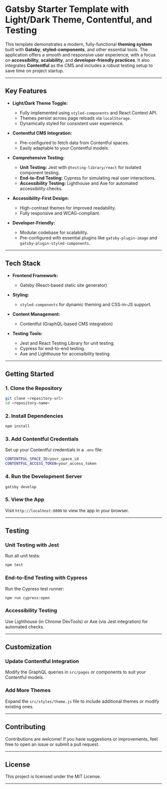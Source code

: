 # **Gatsby Starter Template with Light/Dark Theme, Contentful, and Testing**

This template demonstrates a modern, fully-functional **theming system** built with **Gatsby**, **styled-components**, and other essential tools. The application offers a smooth and responsive user experience, with a focus on **accessibility**, **scalability**, and **developer-friendly practices**. It also integrates **Contentful** as the CMS and includes a robust testing setup to save time on project startup.

---

## **Key Features**

- **Light/Dark Theme Toggle:**
  - Fully implemented using `styled-components` and React Context API.
  - Themes persist across page reloads via `localStorage`.
  - Dynamically styled for consistent user experience.

- **Contentful CMS Integration:**
  - Pre-configured to fetch data from Contentful spaces.
  - Easily adaptable to your Contentful models.

- **Comprehensive Testing:**
  - **Unit Testing:** Jest with `@testing-library/react` for isolated component testing.
  - **End-to-End Testing:** Cypress for simulating real user interactions.
  - **Accessibility Testing:** Lighthouse and Axe for automated accessibility checks.

- **Accessibility-First Design:**
  - High-contrast themes for improved readability.
  - Fully responsive and WCAG-compliant.

- **Developer-Friendly:**
  - Modular codebase for scalability.
  - Pre-configured with essential plugins like `gatsby-plugin-image` and `gatsby-plugin-styled-components`.

---

## **Tech Stack**

- **Frontend Framework:**
  - Gatsby (React-based static site generator)

- **Styling:**
  - `styled-components` for dynamic theming and CSS-in-JS support.

- **Content Management:**
  - Contentful (GraphQL-based CMS integration)

- **Testing Tools:**
  - Jest and React Testing Library for unit testing.
  - Cypress for end-to-end testing.
  - Axe and Lighthouse for accessibility testing.

---

## **Getting Started**

### **1. Clone the Repository**

```bash
git clone <repository-url>
cd <repository-name>
```

### **2. Install Dependencies**

```bash
npm install
```

### **3. Add Contentful Credentials**

Set up your Contentful credentials in a `.env` file:

```bash
CONTENTFUL_SPACE_ID=your_space_id
CONTENTFUL_ACCESS_TOKEN=your_access_token
```

### **4. Run the Development Server**

```bash
gatsby develop
```

### **5. View the App**

Visit `http://localhost:8000` to view the app in your browser.

---

## **Testing**

### **Unit Testing with Jest**

Run all unit tests:

```bash
npm test
```

### **End-to-End Testing with Cypress**

Run the Cypress test runner:

```bash
npm run cypress:open
```

### **Accessibility Testing**

Use Lighthouse (in Chrome DevTools) or Axe (via Jest integration) for automated checks.

---

## **Customization**

### **Update Contentful Integration**

Modify the GraphQL queries in `src/pages` or components to suit your Contentful models.

### **Add More Themes**

Expand the `src/styles/theme.js` file to include additional themes or modify existing ones.

---

## **Contributing**

Contributions are welcome! If you have suggestions or improvements, feel free to open an issue or submit a pull request.

---

## **License**

This project is licensed under the MIT License.

---
